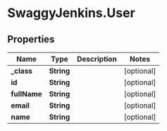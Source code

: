 # SwaggyJenkins.User

## Properties
Name | Type | Description | Notes
------------ | ------------- | ------------- | -------------
**_class** | **String** |  | [optional] 
**id** | **String** |  | [optional] 
**fullName** | **String** |  | [optional] 
**email** | **String** |  | [optional] 
**name** | **String** |  | [optional] 


